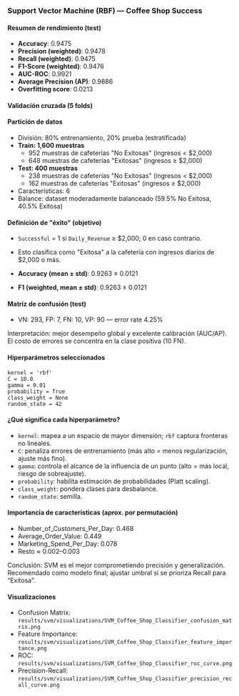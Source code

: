 ### Support Vector Machine (RBF) — Coffee Shop Success

#### Resumen de rendimiento (test)

- **Accuracy**: 0.9475
- **Precision (weighted)**: 0.9478
- **Recall (weighted)**: 0.9475
- **F1-Score (weighted)**: 0.9476
- **AUC-ROC**: 0.9921
- **Average Precision (AP)**: 0.9886
- **Overfitting score**: 0.0213

#### Validación cruzada (5 folds)

#### Partición de datos

- División: 80% entrenamiento, 20% prueba (estratificada)
- **Train: 1,600 muestras**
  - 952 muestras de cafeterías "No Exitosas" (ingresos < $2,000)
  - 648 muestras de cafeterías "Exitosas" (ingresos ≥ $2,000)
- **Test: 400 muestras**
  - 238 muestras de cafeterías "No Exitosas" (ingresos < $2,000)
  - 162 muestras de cafeterías "Exitosas" (ingresos ≥ $2,000)
- Características: 6
- Balance: dataset moderadamente balanceado (59.5% No Exitosa, 40.5% Exitosa)

#### Definición de "éxito" (objetivo)

- `Successful` = 1 si `Daily_Revenue` ≥ $2,000; 0 en caso contrario.
- Esto clasifica como "Exitosa" a la cafetería con ingresos diarios de $2,000 o más.

- **Accuracy (mean ± std)**: 0.9263 ± 0.0121
- **F1 (weighted, mean ± std)**: 0.9263 ± 0.0121

#### Matriz de confusión (test)

- VN: 293, FP: 7, FN: 10, VP: 90 — error rate 4.25%

Interpretación: mejor desempeño global y excelente calibración (AUC/AP). El costo de errores se concentra en la clase positiva (10 FN).

#### Hiperparámetros seleccionados

```text
kernel = 'rbf'
C = 10.0
gamma = 0.01
probability = True
class_weight = None
random_state = 42
```

#### ¿Qué significa cada hiperparámetro?

- `kernel`: mapea a un espacio de mayor dimensión; `rbf` captura fronteras no lineales.
- `C`: penaliza errores de entrenamiento (más alto = menos regularización, ajuste más fino).
- `gamma`: controla el alcance de la influencia de un punto (alto = más local, riesgo de sobreajuste).
- `probability`: habilita estimación de probabilidades (Platt scaling).
- `class_weight`: pondera clases para desbalance.
- `random_state`: semilla.

#### Importancia de características (aprox. por permutación)

- Number_of_Customers_Per_Day: 0.468
- Average_Order_Value: 0.449
- Marketing_Spend_Per_Day: 0.078
- Resto ≈ 0.002–0.003

Conclusión: SVM es el mejor comprometiendo precisión y generalización. Recomendado como modelo final; ajustar umbral si se prioriza Recall para “Exitosa”.

#### Visualizaciones

- Confusion Matrix: `results/svm/visualizations/SVM_Coffee_Shop_Classifier_confusion_matrix.png`
- Feature Importance: `results/svm/visualizations/SVM_Coffee_Shop_Classifier_feature_importance.png`
- ROC: `results/svm/visualizations/SVM_Coffee_Shop_Classifier_roc_curve.png`
- Precision-Recall: `results/svm/visualizations/SVM_Coffee_Shop_Classifier_precision_recall_curve.png`
